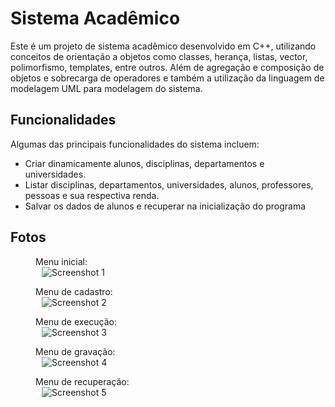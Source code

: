# Sistema Acadêmico
Este é um projeto de sistema acadêmico desenvolvido em C++, utilizando conceitos de orientação a objetos como classes, herança, listas, vector, polimorfismo, templates, entre outros. Além de agregação e composição de objetos e sobrecarga de operadores e também a utilização da linguagem de modelagem UML para modelagem do sistema.

## Funcionalidades
Algumas das principais funcionalidades do sistema incluem:
- Criar dinamicamente alunos, disciplinas, departamentos e universidades.
- Listar disciplinas, departamentos, universidades, alunos, professores, pessoas e sua respectiva renda.
- Salvar os dados de alunos e recuperar na inicialização do programa

## Fotos
<p align="center">
  <figure>
    <figcaption>Menu inicial:</figcaption>
    <img src="https://user-images.githubusercontent.com/73114569/235331993-90eaf723-02fd-40f4-afaa-1a0ca514d2f3.png" alt="Screenshot 1" style="margin: 0 10px;" />
  </figure>
  
  <figure>
    <figcaption>Menu de cadastro:</figcaption>
    <img src="https://user-images.githubusercontent.com/73114569/235332313-b9ee4134-1a17-4cd6-9e50-4913e622b0fd.png" alt="Screenshot 2" style="margin: 0 10px;" />
  </figure>
  
  <figure>
     <figcaption>Menu de execução:</figcaption>
    <img src="https://user-images.githubusercontent.com/73114569/235332317-e5095f14-7f08-4f37-8638-618b55337a84.png" alt="Screenshot 3" style="margin: 0 10px;" />
   
  </figure>
  <figure>
    <figcaption>Menu de gravação:</figcaption>
    <img src="https://user-images.githubusercontent.com/73114569/235332324-419e6dd7-3e51-4cc4-8b3a-405c5cf3b26c.png" alt="Screenshot 4" style="margin: 0 10px;" />
  </figure>
  
  <figure>
    <figcaption>Menu de recuperação:</figcaption>
    <img src="https://user-images.githubusercontent.com/73114569/235332330-fbda50f9-8716-4574-aac8-e4ab14818f6b.png" alt="Screenshot 5" style="margin: 0 10px;" />
  </figure>
</p>
